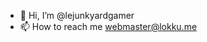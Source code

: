 - 👋 Hi, I’m @lejunkyardgamer
- 📫 How to reach me webmaster@lokku.me
<!---
lejunkyardgamer/lejunkyardgamer is a ✨ special ✨ repository because its `README.md` (this file) appears on your GitHub profile.
You can click the Preview link to take a look at your changes.
--->
